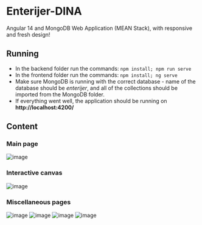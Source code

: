 # Enterijer-DINA
Angular 14 and MongoDB Web Application (MEAN Stack), with responsive and fresh design!

## Running
- In the backend folder run the commands: `npm install; npm run serve`
- In the frontend folder run the commands: `npm install; ng serve`
- Make sure MongoDB is running with the correct database - name of the database should be *enterijer*, and all of the collections should be imported from the MongoDB folder.
- If everything went well, the application should be running on **http://localhost:4200/**

## Content

### Main page
![image](https://github.com/MegatronJeremy/Enterijer-DINA/assets/81580576/1fe4cfb3-7596-43f8-b204-a73d7ad5a6f5)

### Interactive canvas
![image](https://github.com/MegatronJeremy/Enterijer-DINA/assets/81580576/545240fa-8856-4abd-860c-6fb2c1591fbe)

### Miscellaneous pages
![image](https://github.com/MegatronJeremy/Enterijer-DINA/assets/81580576/10624e7f-389b-465f-80fa-98dcd472eed1)
![image](https://github.com/MegatronJeremy/Enterijer-DINA/assets/81580576/a700ceab-cc13-46c4-8c4f-c40e1648f68c)
![image](https://github.com/MegatronJeremy/Enterijer-DINA/assets/81580576/a19516cc-432d-43ec-a9ac-15501d572c09)
![image](https://github.com/MegatronJeremy/Enterijer-DINA/assets/81580576/3fd1bd57-b217-44b1-b6eb-9f24a26a3b47)
